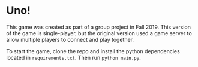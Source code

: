 # Uno!

This game was created as part of a group project in Fall 2019. This version
of the game is single-player, but the original version used a game server to
allow multiple players to connect and play together.

To start the game, clone the repo and install the python dependencies located in `requirements.txt`. Then run `python main.py`.

